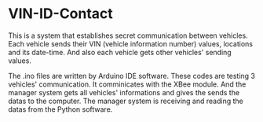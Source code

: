 # VIN-ID-Contact

This is a system that establishes secret communication between vehicles. Each vehicle sends their VIN (vehicle information number) values, locations and its date-time. And also each vehicle gets other vehicles' sending values.

The .ino files are written by Arduino IDE software. These codes are testing 3 vehicles' communication. It comminicates with the XBee module. And the manager system gets all vehicles' informations and gives the sends the datas to the computer. The manager system is receiving and reading the datas from the Python software.
